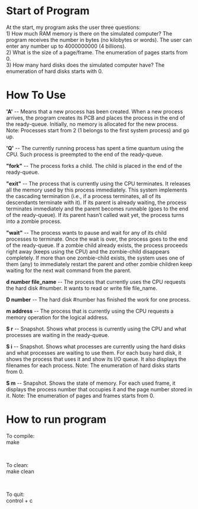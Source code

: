 <h1>Start of Program</h1>
<p>
At the start, my program asks the user three questions:<br>
1) How much RAM memory is there on the simulated computer? The program receives the number in bytes (no kilobytes or words). The user can enter any number up to 4000000000 (4 billions). <br>
2) What is the size of a page/frame. The enumeration of pages starts from 0. <br>
3) How many hard disks does the simulated computer have? The enumeration of hard disks starts with 0.
</p>

<h1>How To Use</h1>
<p>
  <b>'A'</b> -- Means that a new process has been created. When a new process arrives, the program creates its PCB and places the process in the end of the ready-queue. Initially, no memory is allocated for the new process. Note: Processes start from 2 (1 belongs to the first system process) and go up.
</p>

<p>
  <b>'Q'</b> -- The currently running process has spent a time quantum using the CPU. Such process is preempted to the end of the ready-queue.
</p>

<p>
  <b>"fork"</b> -- The process forks a child. The child is placed in the end of the ready­-queue.
</p>

<p>
  <b>"exit"</b> -- The process that is currently using the CPU terminates. It releases all the memory used by this process immediately. This system implements the cascading termination (i.e., if a process terminates, all of its descendants terminate with it). If its parent is already waiting, the process terminates immediately and the parent becomes runnable (goes to the end of the ready­-queue). If its parent hasn’t called wait yet, the process turns into a zombie process. 
</p>

<p> 
  <b>"wait"</b> -- The process wants to pause and wait for any of its child processes to terminate. Once the wait is over, the process goes to the end of the ready­-queue. If a zombie­ child already exists, the process proceeds right away (keeps using the CPU) and the zombie­-child disappears completely. If more than one zombie­-child exists, the system uses one of them (any) to immediately restart the parent and other zombie children keep waiting for the next wait command from the parent.
</p>

<p>
  <b>d number file_name</b> --  The process that currently uses the CPU requests the hard disk #number. It wants to read or write file file_name.
</p>

<p>
  <b>D number</b> -- The hard disk #number has finished the work for one process.
</p>

<p> 
  <b>m address</b> -- The process that is currently using the CPU requests a memory operation for the logical address.
</p>

<p>
  <b>S r</b> -- Snapshot. Shows what process is currently using the CPU and what processes are waiting in the ready­-queue.
</p> 

<p>
  <b>S i</b> -- Snapshot. Shows what processes are currently using the hard disks and what processes are waiting to use them. For each busy hard disk, it shows the process that uses it and show its I/O queue. It also displays the filenames for each process. Note: The enumeration of hard disks starts from 0.
</p>

<p>
  <b>S m</b> -- Snapshot. Shows the state of memory. For each used frame, it displays the process number that occupies it and the page number stored in it. Note: The enumeration of pages and frames starts from 0.
</p>

<h1>How to run program</h1>
<p>To compile: <br>
make</p> 
<br>
<p>To clean: <br> 
make clean</p> 
<br>
<p>To quit:<br> 
control + c</p>
